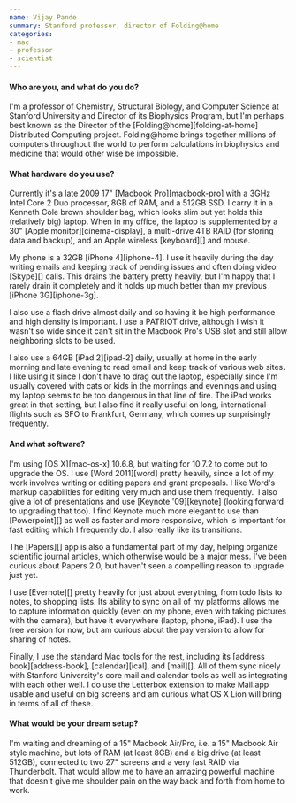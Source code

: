 ```yaml
---
name: Vijay Pande
summary: Stanford professor, director of Folding@home
categories:
- mac
- professor
- scientist
---
```


#### Who are you, and what do you do?

I'm a professor of Chemistry, Structural Biology, and Computer Science at Stanford University and Director of its Biophysics Program, but I'm perhaps best known as the Director of the [Folding@home][folding-at-home] Distributed Computing project. Folding@home brings together millions of computers throughout the world to perform calculations in biophysics and medicine that would other wise be impossible.

#### What hardware do you use?

Currently it's a late 2009 17" [Macbook Pro][macbook-pro] with a 3GHz Intel Core 2 Duo processor, 8GB of RAM, and a 512GB SSD. I carry it in a Kenneth Cole brown shoulder bag, which looks slim but yet holds this (relatively big) laptop. When in my office, the laptop is supplemented by a 30" [Apple monitor][cinema-display], a multi-drive 4TB RAID (for storing data and backup), and an Apple wireless [keyboard][] and mouse.

My phone is a 32GB [iPhone 4][iphone-4]. I use it heavily during the day writing emails and keeping track of pending issues and often doing video [Skype][] calls. This drains the battery pretty heavily, but I'm happy that I rarely drain it completely and it holds up much better than my previous [iPhone 3G][iphone-3g].

I also use a flash drive almost daily and so having it be high performance and high density is important. I use a PATRIOT drive, although I wish it wasn't so wide since it can't sit in the Macbook Pro's USB slot and still allow neighboring slots to be used.

I also use a 64GB [iPad 2][ipad-2] daily, usually at home in the early morning and late evening to read email and keep track of various web sites. I like using it since I don't have to drag out the laptop, especially since I'm usually covered with cats or kids in the mornings and evenings and using my laptop seems to be too dangerous in that line of fire. The iPad works great in that setting, but I also find it really useful on long, international flights such as SFO to Frankfurt, Germany, which comes up surprisingly frequently.

#### And what software?

I'm using [OS X][mac-os-x] 10.6.8, but waiting for 10.7.2 to come out to upgrade the OS. I use [Word 2011][word] pretty heavily, since a lot of my work involves writing or editing papers and grant proposals. I like Word's markup capabilities for editing very much and use them frequently.
 I also give a lot of presentations and use [Keynote '09][keynote] (looking forward to upgrading that too). I find Keynote much more elegant to use than [Powerpoint][] as well as faster and more responsive, which is important for fast editing which I frequently do. I also really like its transitions.

The [Papers][] app is also a fundamental part of my day, helping organize scientific journal articles, which otherwise would be a major mess. I've been curious about Papers 2.0, but haven't seen a compelling reason to upgrade just yet.

I use [Evernote][] pretty heavily for just about everything, from todo lists to notes, to shopping lists. Its ability to sync on all of my platforms allows me to capture information quickly (even on my phone, even with taking pictures with the camera), but have it everywhere (laptop, phone, iPad). I use the free version for now, but am curious about the pay version to allow for sharing of notes.

Finally, I use the standard Mac tools for the rest, including its [address book][address-book], [calendar][ical], and [mail][]. All of them sync nicely with Stanford University's core mail and calendar tools as well as integrating with each other well. I do use the Letterbox extension to make Mail.app usable and useful on big screens and am curious what OS X Lion will bring in terms of all of these.

#### What would be your dream setup?

I'm waiting and dreaming of a 15" Macbook Air/Pro, i.e. a 15" Macbook Air style machine, but lots of RAM (at least 8GB) and a big drive (at least 512GB), connected to two 27" screens and a very fast RAID via Thunderbolt. That would allow me to have an amazing powerful machine that doesn't give me shoulder pain on the way back and forth from home to work.